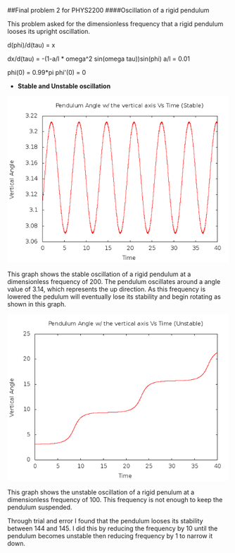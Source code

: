 ##Final problem 2 for PHYS2200
####Oscillation of a rigid pendulum

This problem asked for the dimensionless frequency that a rigid pendulum looses its upright oscillation.

d(phi)/d(tau) = x

dx/d(tau) = -(1-a/l * omega^2 sin(omega tau))sin(phi)        a/l = 0.01

phi(0) = 0.99*pi phi'(0) = 0

* **Stable and Unstable oscillation**
   
![alt tag](https://github.com/MHuang-Phys2200/Final/blob/master/q2/pend-stable.png)

This graph shows the stable oscillation of a rigid pendulum at a dimensionless frequency of 200. The pendulum oscillates around a angle value of 3.14, which represents the up direction. As this frequency is lowered the pedulum will eventually lose its stability and begin rotating as shown in this graph.

![alt tag](https://github.com/MHuang-Phys2200/Final/blob/master/q2/pend-unstable.png)
    
This graph shows the unstable oscillation of a rigid penulum at a dimensionless frequency of 100. This frequency is not enough to keep the pendulum suspended.

Through trial and error I found that the pendulum looses its stability between 144 and 145. I did this by reducing the frequency by 10 until the pendulum becomes unstable then reducing frequency by 1 to narrow it down.
